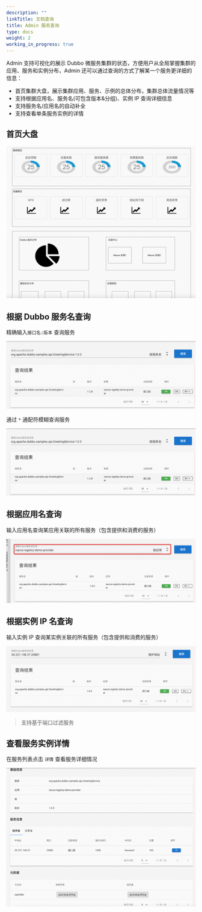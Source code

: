 ```yaml
---
description: ""
linkTitle: 文档查询
title: Admin 服务查询
type: docs
weight: 2
working_in_progress: true
---
```


Admin 支持可视化的展示 Dubbo 微服务集群的状态，方便用户从全局掌握集群的应用、服务和实例分布，Admin 还可以通过查询的方式了解某一个服务更详细的信息：
* 首页集群大盘，展示集群应用、服务、示例的总体分布，集群总体流量情况等
* 支持根据应用名、服务名(可包含版本&分组)、实例 IP 查询详细信息
* 支持服务名/应用名的自动补全
* 支持查看单条服务实例的详情

## 首页大盘

![admin-dashboard](/imgs/v3/reference/admin/console/dashboard.png)

## 根据 Dubbo 服务名查询

精确输入`接口名:版本` 查询服务

![admin-search-service](/imgs/v3/reference/admin/console/admin-search-service.png)

通过 `*` 通配符模糊查询服务

![admin-search-service2](/imgs/v3/reference/admin/console/admin-search-service.png)

## 根据应用名查询

输入应用名查询某应用关联的所有服务（包含提供和消费的服务）

![admin-search-application](/imgs/v3/reference/admin/console/admin-search-application.png)

## 根据实例 IP 名查询

输入实例 IP 查询某实例关联的所有服务（包含提供和消费的服务）

![admin-search-ip](/imgs/v3/reference/admin/console/admin-search-ip.png)

> 支持基于端口过滤服务

## 查看服务实例详情

在服务列表点击 `详情` 查看服务详细情况

![admin-search-service-detail](/imgs/v3/reference/admin/console/admin-search-service-detail.png)




